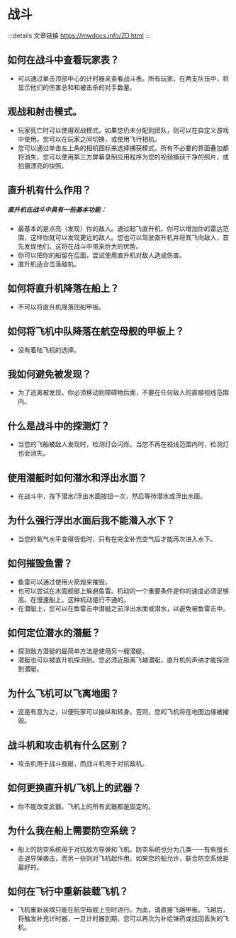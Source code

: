 # 战斗
:::details 文章链接
https://mwdocs.info/ZD.html
:::
## 如何在战斗中查看玩家表？
- 可以通过单击顶部中心的计时器来查看战斗表。所有玩家，在两支队伍中，将显示他们的伤害总和和被击杀的对手数量。

## 观战和射击模式。
- 玩家死亡时可以使用观战模式。如果您仍未分配到团队，则可以在自定义游戏中使用。您可以在玩家之间切换，或使用飞行相机。
- 您可以通过单击左上角的相机图标来选择捕获模式，所有不必要的界面叠加都将消失，您可以使用第三方屏幕录制应用程序为您的视频捕获干净的照片，或拍摄漂亮的快照。

## 直升机有什么作用？
<h5>直升机在战斗中具有一些基本功能：</h5>

- 最基本的是点亮（发现）你的敌人。通过起飞直升机，你可以增加你的雷达范围，这样你就可以发现更远的敌人。您也可以驾驶直升机并将其飞向敌人，首先发现他们。这将在战斗中带来巨大的优势。
- 你可以把你的船留在后面，尝试使用直升机对敌人造成伤害。
- 直升机适合击落敌机。

## 如何将直升机降落在船上？
- 不可以将直升机降落回船甲板。

## 如何将飞机中队降落在航空母舰的甲板上？
- 没有着陆飞机的选择。

## 我如何避免被发现？
- 为了逃离被发现，你必须移动到障碍物后面，不要在任何敌人的直接视线范围内。

## 什么是战斗中的探测灯？
- 当您的飞船被敌人发现时，检测灯会闪烁，当您不再在视线范围内时，检测灯也会消失。

## 使用潜艇时如何潜水和浮出水面？
- 在战斗中，按下潜水/浮出水面按钮一次，然后等待潜水或浮出水面。

## 为什么强行浮出水面后我不能潜入水下？
- 当您的氧气水平变得很低时，只有在完全补充空气后才能再次进入水下。

## 如何摧毁鱼雷？
- 鱼雷可以通过使用火箭炮来摧毁。
- 也可以尝试在水面舰艇上躲避鱼雷。机动的一个重要条件是你的速度必须足够高。在慢速船上，这种机动是行不通的。
- 在潜艇上，您可以在鱼雷击中潜艇之前浮出水面或潜水，以避免被鱼雷击中。

## 如何定位潜水的潜艇？
- 探测敌方潜艇的最简单方法是使用另一艘潜艇。
- 潜艇也可以被直升机探测到。您必须近距离飞越潜艇，直升机的声纳才能探测到潜艇。

## 为什么飞机可以飞离地图？
- 这是有意为之，以便玩家可以操纵和转身。否则，您的飞机将在地图边缘被摧毁。

## 战斗机和攻击机有什么区别？
- 攻击机用于战斗舰艇，而战斗机用于对抗敌机。

## 如何更换直升机/飞机上的武器？
- 你不能改变武器。飞机上的所有武器都是固定的。

## 为什么我在船上需要防空系统？ 
- 船上的防空系统用于对抗敌方导弹和飞机。防空系统也分为几类——有些擅长击退导弹袭击，而另一些则对飞机起作用。如果您的船允许，联合防空系统是最好的。

## 如何在飞行中重新装载飞机？
- 飞机重新装填只能在航空母舰上空时进行。为此，请直接飞越甲板。飞越后，将触发补充计时器，一旦计时器到期，您可以再次为补给弹药或找回丢失的飞机。